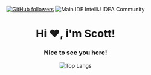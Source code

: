 <div align="center">
  
[![GitHub followers](https://img.shields.io/github/followers/xshequ?logo=github&style=for-the-badge&logoColor=white)](https://github.com/xshequ)
![Main IDE IntelliJ IDEA Community](https://img.shields.io/static/v1?label=Main%20IDE&message=IntelliJ%20IDEA%20Community&color=orange&style=for-the-badge&logo=intellij-idea&logoColor=white)
  
<h1>Hi ❤️, i'm Scott!</h1>
<h3>Nice to see you here!</h3>
  
<div align="center">
  
![Top Langs](https://github-readme-stats.vercel.app/api/top-langs/?username=xshequ&&langs_count=3&bg_color=10,3A0751,D1193E&text_color=FFFFFF&icon_color=FFFFFF&title_color=FFFFFF&count_private=false)
  
</div>
